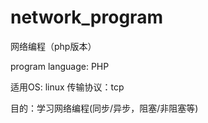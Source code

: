 # network_program
网络编程（php版本）

program language: PHP

适用OS: linux
传输协议：tcp

目的：学习网络编程(同步/异步，阻塞/非阻塞等)

